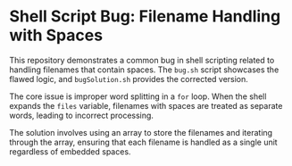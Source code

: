 # Shell Script Bug: Filename Handling with Spaces

This repository demonstrates a common bug in shell scripting related to handling filenames that contain spaces. The `bug.sh` script showcases the flawed logic, and `bugSolution.sh` provides the corrected version.

The core issue is improper word splitting in a `for` loop. When the shell expands the `files` variable, filenames with spaces are treated as separate words, leading to incorrect processing.

The solution involves using an array to store the filenames and iterating through the array, ensuring that each filename is handled as a single unit regardless of embedded spaces.